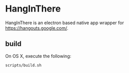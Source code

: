 # HangInThere

HangInThere is an electron based native app wrapper for
https://hangouts.google.com/.

## build

On OS X, execute the following:

```shell
scripts/build.sh
```

